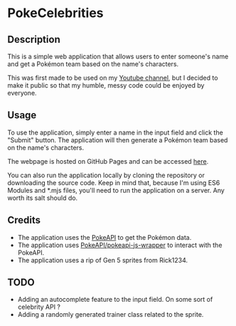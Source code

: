 # PokeCelebrities

## Description

This is a simple web application that allows users to enter someone's name and get a Pokémon team based on the name's characters.

This was first made to be used on my [Youtube channel](https://www.youtube.com/@citronenglishmode), but I decided to make it public so that my humble, messy code could be enjoyed by everyone.

## Usage

To use the application, simply enter a name in the input field and click the "Submit" button. The application will then generate a Pokémon team based on the name's characters.

The webpage is hosted on GitHub Pages and can be accessed [here](https://lecitronvert.github.io/celebrities-pokemon/).

You can also run the application locally by cloning the repository or downloading the source code. Keep in mind that, because I'm using ES6 Modules and *.mjs files, you'll need to run the application on a server. Any worth its salt should do.

## Credits

- The application uses the [PokeAPI](https://pokeapi.co/) to get the Pokémon data.
- The application uses [PokeAPI/pokeapi-js-wrapper](https://github.com/PokeAPI/pokeapi-js-wrapper) to interact with the PokeAPI.
- The application uses a rip of Gen 5 sprites from Rick1234.

## TODO

- Adding an autocomplete feature to the input field. On some sort of celebrity API ?
- Adding a randomly generated trainer class related to the sprite.